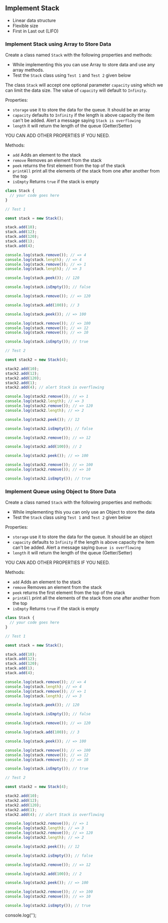 ## Implement Stack

- Linear data structure
- Flexible size
- First in Last out (LIFO)

### Implement Stack using Array to Store Data

Create a class named `Stack` with the following properties and methods:

- While implementing this you can use Array to store data and use any array methods.
- Test the `Stack` class using `Test 1` and `Test 2` given below

The class `Stack` will accept one optional parameter `capacity` using which we can limit the data size. The value of `capacity` will default to `Infinity`.

Properties:

- `storage` use it to store the data for the queue. It should be an array
- `capacity` defaults to `Infinity` if the length is above capacity the item can't be added. Alert a message saying `Stack is overflowing`
- `length` it will return the length of the queue (Getter/Setter)

YOU CAN ADD OTHER PROPERTIES IF YOU NEED.

Methods:

- `add` Adds an element to the stack
- `remove` Removes an element from the stack
- `peek` returns the first element from the top of the stack
- `printAll` print all the elements of the stack from one after another from the top
- `isEmpty` Returns `true` if the stack is empty

```js
class Stack {
  // your code goes here
}

// Test 1

const stack = new Stack();

stack.add(10);
stack.add(12);
stack.add(120);
stack.add(1);
stack.add(4);

console.log(stack.remove()); // => 4
console.log(stack.length); // => 4
console.log(stack.remove()); // => 1
console.log(stack.length); // => 3

console.log(stack.peek()); // 120

console.log(stack.isEmpty()); // false

console.log(stack.remove()); // => 120

console.log(stack.add(100)); // 3

console.log(stack.peek()); // => 100

console.log(stack.remove()); // => 100
console.log(stack.remove()); // => 12
console.log(stack.remove()); // => 10

console.log(stack.isEmpty()); // true

// Test 2

const stack2 = new Stack(4);

stack2.add(10);
stack2.add(12);
stack2.add(120);
stack2.add(1);
stack2.add(4); // alert Stack is overflowing

console.log(stack2.remove()); // => 1
console.log(stack2.length); // => 3
console.log(stack2.remove()); // => 120
console.log(stack2.length); // => 2

console.log(stack2.peek()); // 12

console.log(stack2.isEmpty()); // false

console.log(stack2.remove()); // => 12

console.log(stack2.add(100)); // 2

console.log(stack2.peek()); // => 100

console.log(stack2.remove()); // => 100
console.log(stack2.remove()); // => 10

console.log(stack2.isEmpty()); // true
```

### Implement Queue using Object to Store Data

Create a class named `Stack` with the following properties and methods:

- While implementing this you can only use an Object to store the data
- Test the `Stack` class using `Test 1` and `Test 2` given below

Properties:

- `storage` use it to store the data for the queue. It should be an object
- `capacity` defaults to `Infinity` if the length is above capacity the item can't be added. Alert a message saying `Queue is overflowing`
- `length` it will return the length of the queue (Getter/Setter)

YOU CAN ADD OTHER PROPERTIES IF YOU NEED.

Methods:

- `add` Adds an element to the stack
- `remove` Removes an element from the stack
- `peek` returns the first element from the top of the stack
- `printAll` print all the elements of the stack from one after another from the top
- `isEmpty` Returns `true` if the stack is empty

```js
class Stack {
  // your code goes here
}

// Test 1

const stack = new Stack();

stack.add(10);
stack.add(12);
stack.add(120);
stack.add(1);
stack.add(4);

console.log(stack.remove()); // => 4
console.log(stack.length); // => 4
console.log(stack.remove()); // => 1
console.log(stack.length); // => 3

console.log(stack.peek()); // 120

console.log(stack.isEmpty()); // false

console.log(stack.remove()); // => 120

console.log(stack.add(100)); // 3

console.log(stack.peek()); // => 100

console.log(stack.remove()); // => 100
console.log(stack.remove()); // => 12
console.log(stack.remove()); // => 10

console.log(stack.isEmpty()); // true

// Test 2

const stack2 = new Stack(4);

stack2.add(10);
stack2.add(12);
stack2.add(120);
stack2.add(1);
stack2.add(4); // alert Stack is overflowing

console.log(stack2.remove()); // => 1
console.log(stack2.length); // => 3
console.log(stack2.remove()); // => 120
console.log(stack2.length); // => 2

console.log(stack2.peek()); // 12

console.log(stack2.isEmpty()); // false

console.log(stack2.remove()); // => 12

console.log(stack2.add(100)); // 2

console.log(stack2.peek()); // => 100

console.log(stack2.remove()); // => 100
console.log(stack2.remove()); // => 10

console.log(stack2.isEmpty()); // true
```
console.log('');
